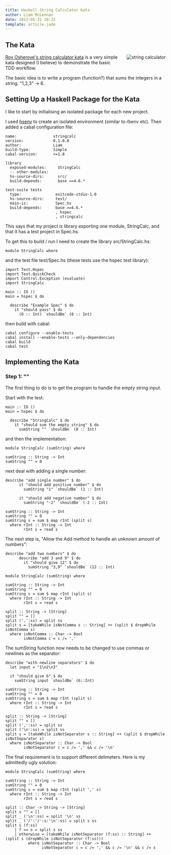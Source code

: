 ```yaml
---
title: Haskell String Calculator Kata
author: Liam McLennan
date: 2013-05-31 20:32
template: article.jade
---
```


The Kata
--------

<img src="/articles/2013-05-31-stringcalckata/calc.jpg" align="right" style="margin: 0px 0px 20px 20px;" alt="string calculator"/>[Roy Osherove's string calculator kata](http://osherove.com/tdd-kata-1/) is a very simple kata designed (I believe) to demonstrate the basic TDD workflow. 

The basic idea is to write a program (function?) that sums the integers in a string. "1,2,3" -> 6.

Setting Up a Haskell Package for the Kata
---------------

I like to start by initialising an isolated package for each new project.

I used [hsenv](https://github.com/Paczesiowa/hsenv) to create an isolated environment (similar to rbenv etc). Then added a cabal configuration file:

```
name:                stringcalc
version:             0.1.0.0
author:              Liam
build-type:          Simple
cabal-version:       >=1.8

library
  exposed-modules:     StringCalc
  -- other-modules:       
  hs-source-dirs:      src/
  build-depends:       base ==4.6.*

test-suite tests
  type:               exitcode-stdio-1.0
  hs-source-dirs:     test/
  main-is:            Spec.hs
  build-depends:      base ==4.6.*
                      , hspec
                      , stringcalc
```

This says that my project is library exporting one module, StringCalc, and that it has a test project in Spec.hs.

To get this to build / run I need to create the library src/StringCalc.hs:

```
module StringCalc where
```

and the test file test/Spec.hs (these tests use the hspec test library):

```
import Test.Hspec
import Test.QuickCheck
import Control.Exception (evaluate)
import StringCalc

main :: IO ()
main = hspec $ do

  describe "Example Spec" $ do
    it "should pass" $ do
      (0 :: Int) `shouldBe` (0 :: Int)
```

then build with cabal:

```
cabal configure --enable-tests
cabal install --enable-tests --only-dependencies
cabal build
cabal test
```

Implementing the Kata
--------------

### Step 1: ""

The first thing to do is to get the program to handle the empty string input.

Start with the test:

```
main :: IO ()
main = hspec $ do

  describe "StringCalc" $ do
    it "should sum the empty string" $ do
      sumString "" `shouldBe` (0 :: Int)
```

and then the implementation:

```
module StringCalc (sumString) where

sumString :: String -> Int
sumString "" = 0
```

next deal with adding a single number:

```
describe "add single number" $ do
      it "should add positive number" $ do
        sumString "1" `shouldBe` (1 :: Int)

      it "should add negative number" $ do
        sumString "-2" `shouldBe` (-2 :: Int)
```

```
sumString :: String -> Int
sumString "" = 0
sumString s = sum $ map rInt (split s)
  where rInt :: String -> Int
        rInt s = read s
```

The next step is, "Allow the Add method to handle an unknown amount of numbers":

```
describe "add two numbers" $ do
      describe "add 3 and 9" $ do
        it "should give 12" $ do
          sumString "3,9" `shouldBe` (12 :: Int)
```

```
module StringCalc (sumString) where

sumString :: String -> Int
sumString "" = 0
sumString s = sum $ map rInt (split s)
  where rInt :: String -> Int
        rInt s = read s

split :: String -> [String]
split "" = []
split (',':ss) = split ss
split s = [takeWhile isNotComma s :: String] ++ (split $ dropWhile isNotComma s)
  where isNotComma :: Char -> Bool
        isNotComma c = c /= ','
```

The sumString function now needs to be changed to use commas or newlines as the separator:

```
describe "with newline separators" $ do
  let input = "1\n2\n3"

  it "should give 6" $ do
    sumString input `shouldBe` (6::Int)
```

```
sumString :: String -> Int
sumString "" = 0
sumString s = sum $ map rInt (split s)
  where rInt :: String -> Int
        rInt s = read s

split :: String -> [String]
split "" = []
split (',':ss) = split ss
split ('\n':ss) = split ss
split s = [takeWhile isNotSeparator s :: String] ++ (split $ dropWhile isNotSeparator s)
  where isNotSeparator :: Char -> Bool
        isNotSeparator c = c /= ',' && c /= '\n'
```

The final requirement is to support different delimeters. Here is my admittedly ugly solution:

```
module StringCalc (sumString) where

sumString :: String -> Int
sumString "" = 0
sumString s = sum $ map rInt (split ',' s)
  where rInt :: String -> Int
        rInt s = read s

split :: Char -> String -> [String]
split s "" = []
split _ ('\n':ss) = split '\n' ss
split _ ('/':'/':s:'\n':ss) = split s ss
split s (f:ss) 
    | f == s = split s ss 
    | otherwise = [takeWhile isNotSeparator (f:ss) :: String] ++ (split s (dropWhile isNotSeparator (f:ss)))
          where isNotSeparator :: Char -> Bool
                isNotSeparator c = c /= ',' && c /= '\n' && c /= s
```
